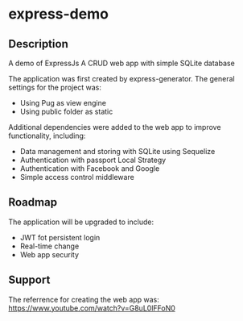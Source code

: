 # express-demo

## Description
A demo of ExpressJs
A CRUD web app with simple SQLite database

The application was first created by express-generator. The general settings for the project was:
* Using Pug as view engine
* Using public folder as static

Additional dependencies were added to the web app to improve functionality, including:
* Data management and storing with SQLite using Sequelize
* Authentication with passport Local Strategy
* Authentication with Facebook and Google
* Simple access control middleware

## Roadmap
The application will be upgraded to include:
* JWT fot persistent login
* Real-time change
* Web app security

## Support
The referrence for creating the web app was: https://www.youtube.com/watch?v=G8uL0lFFoN0